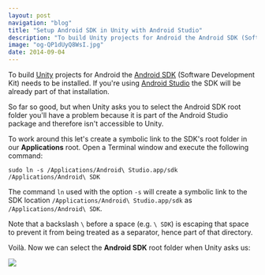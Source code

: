 ```yaml
---
layout: post
navigation: "blog"
title: "Setup Android SDK in Unity with Android Studio"
description: "To build Unity projects for Android the Android SDK (Software Development Kit) needs to be installed. If you're using Android Studio the SDK will be already part of that installation."
image: "og-QP1dUyQ8WsI.jpg"
date: 2014-09-04
---
```


To build <a target="_blank" href="https://unity.com/">Unity</a> projects for Android the <a target="_blank" href="http://developer.android.com/sdk/">Android SDK</a> (Software Development Kit) needs to be installed. If you're using <a target="_blank" href="http://developer.android.com/sdk/installing/studio.html">Android Studio</a> the SDK will be already part of that installation.

So far so good, but when Unity asks you to select the Android SDK root folder you'll have a problem because it is part of the Android Studio package and therefore isn't accessible to Unity.

To work around this let's create a symbolic link to the SDK's root folder in our **Applications** root. Open a Terminal window and execute the following command:

```
sudo ln -s /Applications/Android\ Studio.app/sdk /Applications/Android\ SDK
```

The command `ln` used with the option `-s` will create a symbolic link to the SDK location `/Applications/Android\ Studio.app/sdk` as `/Applications/Android\ SDK`.

Note that a backslash `\` before a space (e.g. `\ SDK`) is escaping that space to prevent it from being treated as a separator, hence part of that directory.

Voilà. Now we can select the **Android SDK** root folder when Unity asks us:

<img src="{{ site.url }}/content/img/setup-android-sdk-in-unity-with-android-studio-01.png"/>
